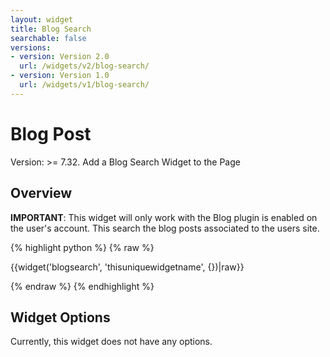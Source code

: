 ```yaml
---
layout: widget
title: Blog Search
searchable: false
versions:
- version: Version 2.0
  url: /widgets/v2/blog-search/
- version: Version 1.0
  url: /widgets/v1/blog-search/
---
```


# Blog Post

Version: >= 7.32. Add a Blog Search Widget to the Page

## Overview

**IMPORTANT**: This widget will only work with the Blog plugin is enabled on the user's account. This search the blog posts associated to the users site.

{% highlight python %}
{% raw %}

{{widget('blogsearch', 'thisuniquewidgetname', {})|raw}}

{% endraw %}
{% endhighlight %}

## Widget Options

Currently, this widget does not have any options.
